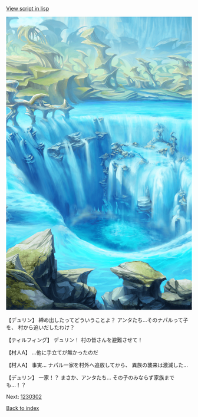 [View script in lisp](../scripts/1230102.txt)

![valley.png](../images/backgrounds/valley.png)

【デュリン】
締め出したってどういうことよ？
アンタたち…そのナパルって子を、
村から追いだしたわけ？

【ティルフィング】
デュリン！
村の皆さんを避難させて！

【村人A】
…他に手立てが無かったのだ

【村人A】
事実…
ナパル一家を村外へ追放してから、
異族の襲来は激減した…

【デュリン】
一家！？
まさか、アンタたち…
その子のみならず家族までも…！？

Next: [1230302](1230302.md)

[Back to index](index.md)
